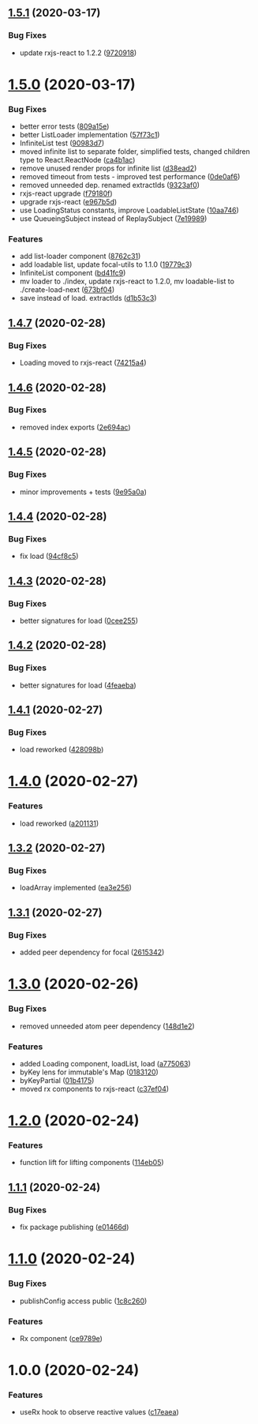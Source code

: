 ## [1.5.1](https://github.com/roborox/focal-utils/compare/v1.5.0...v1.5.1) (2020-03-17)


### Bug Fixes

* update rxjs-react to 1.2.2 ([9720918](https://github.com/roborox/focal-utils/commit/9720918104905019b057db3973670a7c32cf5e03))

# [1.5.0](https://github.com/roborox/focal-utils/compare/v1.4.7...v1.5.0) (2020-03-17)


### Bug Fixes

* better error tests ([809a15e](https://github.com/roborox/focal-utils/commit/809a15e3dfd897fea5684f93f9041cac89d47754))
* better ListLoader implementation ([57f73c1](https://github.com/roborox/focal-utils/commit/57f73c1f839a3a451438c36ebf46af98eef5b2f4))
* InfiniteList test ([90983d7](https://github.com/roborox/focal-utils/commit/90983d7b56af7f4517ba06b59bd8c797088870e7))
* moved infinite list to separate folder, simplified tests, changed children type to React.ReactNode ([ca4b1ac](https://github.com/roborox/focal-utils/commit/ca4b1ac75f30b2537bd1e8b04dfb6b6e6c8a6763))
* remove unused render props for infinite list ([d38ead2](https://github.com/roborox/focal-utils/commit/d38ead2c6ce62215d7122c6a097487ddf62622c9))
* removed timeout from tests - improved test performance ([0de0af6](https://github.com/roborox/focal-utils/commit/0de0af6543064cdda71ba6a7838a8d693af02323))
* removed unneeded dep. renamed extractIds ([9323af0](https://github.com/roborox/focal-utils/commit/9323af09eedce00388cb1ebe93e953803d68d735))
* rxjs-react upgrade ([f79180f](https://github.com/roborox/focal-utils/commit/f79180f641d70cb93407939681642e56b91c0538))
* upgrade rxjs-react ([e967b5d](https://github.com/roborox/focal-utils/commit/e967b5dc3bb9cb16100a776bc5a92eef2e255df1))
* use LoadingStatus constants, improve LoadableListState ([10aa746](https://github.com/roborox/focal-utils/commit/10aa746805579a8af6b55538eaf358686c01596f))
* use QueueingSubject instead of ReplaySubject ([7e19989](https://github.com/roborox/focal-utils/commit/7e19989768a1dede50ea14ac09cad90ef2498dab))


### Features

* add list-loader component ([8762c31](https://github.com/roborox/focal-utils/commit/8762c31c63d9578bb16a4abf6176c18dca01be54))
* add loadable list, update focal-utils to 1.1.0 ([19779c3](https://github.com/roborox/focal-utils/commit/19779c377742eb20f0d188da2196016480104364))
* InfiniteList component ([bd41fc9](https://github.com/roborox/focal-utils/commit/bd41fc94d35b834c8c2cbc8a1fef459b667a530f))
* mv loader to ./index, update rxjs-react to 1.2.0, mv loadable-list to ./create-load-next ([673bf04](https://github.com/roborox/focal-utils/commit/673bf040047c57f089ff96bf62dbb39e84e1fb99))
* save instead of load. extractIds ([d1b53c3](https://github.com/roborox/focal-utils/commit/d1b53c3c682b310e73752f5ef99b34b8faff386c))

## [1.4.7](https://github.com/roborox/focal-utils/compare/v1.4.6...v1.4.7) (2020-02-28)


### Bug Fixes

* Loading moved to rxjs-react ([74215a4](https://github.com/roborox/focal-utils/commit/74215a4413b61fb1e40fca45edbdc821f8c7726e))

## [1.4.6](https://github.com/roborox/focal-utils/compare/v1.4.5...v1.4.6) (2020-02-28)


### Bug Fixes

* removed index exports ([2e694ac](https://github.com/roborox/focal-utils/commit/2e694ac03a8355e7714ff3b4f1108035c3b69143))

## [1.4.5](https://github.com/roborox/focal-utils/compare/v1.4.4...v1.4.5) (2020-02-28)


### Bug Fixes

* minor improvements + tests ([9e95a0a](https://github.com/roborox/focal-utils/commit/9e95a0a35eccacc1ae0d517c13bb2c11f26de7a8))

## [1.4.4](https://github.com/roborox/focal-utils/compare/v1.4.3...v1.4.4) (2020-02-28)


### Bug Fixes

* fix load ([94cf8c5](https://github.com/roborox/focal-utils/commit/94cf8c5d28053632bed84825435ce6e26b979c4f))

## [1.4.3](https://github.com/roborox/focal-utils/compare/v1.4.2...v1.4.3) (2020-02-28)


### Bug Fixes

* better signatures for load ([0cee255](https://github.com/roborox/focal-utils/commit/0cee255eb4f45de53fe2f70861517250d4b3b5bf))

## [1.4.2](https://github.com/roborox/focal-utils/compare/v1.4.1...v1.4.2) (2020-02-28)


### Bug Fixes

* better signatures for load ([4feaeba](https://github.com/roborox/focal-utils/commit/4feaeba4515a46cc99efe55ae8a3d4d02ee4b033))

## [1.4.1](https://github.com/roborox/focal-utils/compare/v1.4.0...v1.4.1) (2020-02-27)


### Bug Fixes

* load reworked ([428098b](https://github.com/roborox/focal-utils/commit/428098b77a43e7c4591d7cef30c011efc29ccce3))

# [1.4.0](https://github.com/roborox/focal-utils/compare/v1.3.2...v1.4.0) (2020-02-27)


### Features

* load reworked ([a201131](https://github.com/roborox/focal-utils/commit/a20113110d7b1f3f6c43cfdd566ba33e2b9f590a))

## [1.3.2](https://github.com/roborox/focal-utils/compare/v1.3.1...v1.3.2) (2020-02-27)


### Bug Fixes

* loadArray implemented ([ea3e256](https://github.com/roborox/focal-utils/commit/ea3e2560fb5b47b27aaf298919a256535f402396))

## [1.3.1](https://github.com/roborox/focal-utils/compare/v1.3.0...v1.3.1) (2020-02-27)


### Bug Fixes

* added peer dependency for focal ([2615342](https://github.com/roborox/focal-utils/commit/26153428018be974efe3955231a1ad452e05cf2a))

# [1.3.0](https://github.com/roborox/focal-utils/compare/v1.2.0...v1.3.0) (2020-02-26)


### Bug Fixes

* removed unneeded atom peer dependency ([148d1e2](https://github.com/roborox/focal-utils/commit/148d1e205f3e52e4687102df1319904b693eaac4))


### Features

* added Loading component, loadList, load ([a775063](https://github.com/roborox/focal-utils/commit/a77506343a55c843f96ecdcbc545f76864a7779d))
* byKey lens for immutable's Map ([0183120](https://github.com/roborox/focal-utils/commit/0183120b01043cce38da4ac89eeaaa247e9fc765))
* byKeyPartial ([01b4175](https://github.com/roborox/focal-utils/commit/01b4175baf945776430bd8b80162baa057fe831c))
* moved rx components to rxjs-react ([c37ef04](https://github.com/roborox/focal-utils/commit/c37ef0484e68f44b1a0de90c2e4cdfb046387927))

# [1.2.0](https://github.com/roborox/focal-utils/compare/v1.1.1...v1.2.0) (2020-02-24)


### Features

* function lift for lifting components ([114eb05](https://github.com/roborox/focal-utils/commit/114eb0523d009344f150278ffbef94ee8f317bc8))

## [1.1.1](https://github.com/roborox/focal-utils/compare/v1.1.0...v1.1.1) (2020-02-24)


### Bug Fixes

* fix package publishing ([e01466d](https://github.com/roborox/focal-utils/commit/e01466db71d77255f1a979bc6a7f81b12529f93a))

# [1.1.0](https://github.com/roborox/focal-utils/compare/v1.0.0...v1.1.0) (2020-02-24)


### Bug Fixes

* publishConfig access public ([1c8c260](https://github.com/roborox/focal-utils/commit/1c8c260c9203aa7d482f15e481195beea36710e7))


### Features

* Rx component ([ce9789e](https://github.com/roborox/focal-utils/commit/ce9789e586eacc434170c790ae646d7109342fba))

# 1.0.0 (2020-02-24)


### Features

* useRx hook to observe reactive values ([c17eaea](https://github.com/roborox/focal-utils/commit/c17eaea921f9c8a97c421cc111a476a958133f44))
